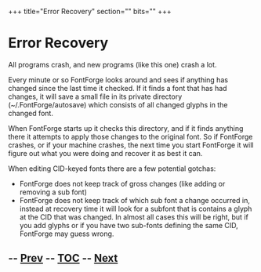 +++
title="Error Recovery"
section=""
bits=""
+++


Error Recovery
==============

All programs crash, and new programs (like this one) crash a lot.

Every minute or so FontForge looks around and sees if anything has
changed since the last time it checked. If it finds a font that has had
changes, it will save a small file in its private directory
(\~/.FontForge/autosave) which consists of all changed glyphs in the
changed font.

When FontForge starts up it checks this directory, and if it finds
anything there it attempts to apply those changes to the original font.
So if FontForge crashes, or if your machine crashes, the next time you
start FontForge it will figure out what you were doing and recover it as
best it can.

When editing CID-keyed fonts there are a few potential gotchas:

-   FontForge does not keep track of gross changes (like adding or
    removing a sub font)
-   FontForge does not keep track of which sub font a change occurred
    in, instead at recovery time it will look for a subfont that is
    contains a glyph at the CID that was changed. In almost all cases
    this will be right, but if you add glyphs or if you have two
    sub-fonts defining the same CID, FontForge may guess wrong.

-- [Prev](PfaEdit-TeX.html) -- [TOC](overview.html) -- [Next](xres.html)
--

